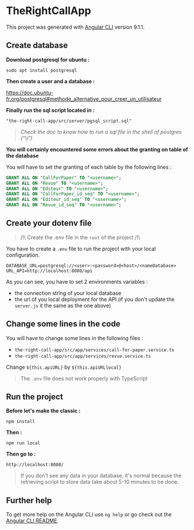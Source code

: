# TheRightCallApp

This project was generated with [Angular CLI](https://github.com/angular/angular-cli) version 9.1.1.

## Create database

**Download postgresql for ubuntu :**

`sudo apt install postgresql`

**Then create a user and a database :**

https://doc.ubuntu-fr.org/postgresql#methode_alternative_pour_creer_un_utilisateur

**Finally run the sql script located in :**

`"the-right-call-app/src/server/pgsql_script.sql"`

> *Check the doc to know how to run a sql file in the shell of postgres ("\i")*

**You will certainly encountered some errors about the granting on table of the database**

You will have to set the granting of each table by the following lines :

```sql
GRANT ALL ON "CallForPaper" TO "<username>";
GRANT ALL ON "Revue" TO "<username>";
GRANT ALL ON "Editeur" TO "<username>";
GRANT ALL ON "CallForPaper_id_seq" TO "<username>";
GRANT ALL ON "Editeur_id_seq" TO "<username>";
GRANT ALL ON "Revue_id_seq" TO "<username>";
```

## Create your dotenv file

> /!\ Create the .env file in the `root` of the project /!\

You have to create a `.env` file to run the project with your local configuration.

```
DATABASE_URL=postgresql://<user>:<password>@<host>/<nameDatabase>
URL_API=http://localhost:8080/api
```

As you can see, you have to set 2 environments variables : 
 - the connection string of your local database
 - the url of you local deployment for the API (if you don't update the `server.js` it the same as the one above)

## Change some lines in the code

You will have to change some lines in the following files :
- `the-right-call-app/src/app/services/call-for-paper.service.ts`
- `the-right-call-app/src/app/services/revue.service.ts`

Change `${this.apiURL}` by `${this.apiURLlocal}`

> The `.env` file does not work properly with TypeScript

## Run the project

**Before let's make the classic :**

 `npm install`

**Then :**

`npm run local`

**Then go to :**

`http://localhost:8080/`

> If you don't see any data in your database, it's normal because the retrieving script to store data take about 5-10 minutes to be done.

## Further help

To get more help on the Angular CLI use `ng help` or go check out the [Angular CLI README](https://github.com/angular/angular-cli/blob/master/README.md).
